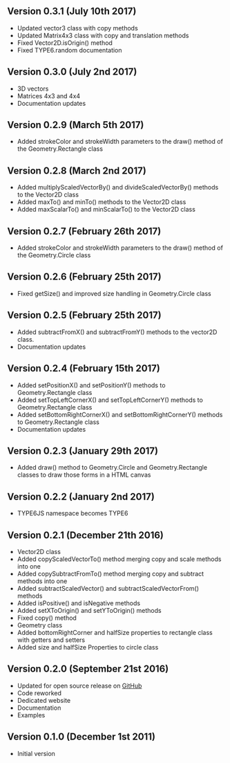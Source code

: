 Version 0.3.1 (July 10th 2017)
------------------------------
 * Updated vector3 class with copy methods
 * Updated Matrix4x3 class with copy and translation methods
 * Fixed Vector2D.isOrigin() method
 * Fixed TYPE6.random documentation 

Version 0.3.0 (July 2nd 2017)
------------------------------
 * 3D vectors
 * Matrices 4x3 and 4x4
 * Documentation updates
 
Version 0.2.9 (March 5th 2017)
------------------------------
 * Added strokeColor and strokeWidth parameters to the draw() method of the Geometry.Rectangle class
 
Version 0.2.8 (March 2nd 2017)
------------------------------
 * Added multiplyScaledVectorBy() and divideScaledVectorBy() methods to the Vector2D class
 * Added maxTo() and minTo() methods to the Vector2D class
 * Added maxScalarTo() and minScalarTo() to the Vector2D class
 
Version 0.2.7 (February 26th 2017)
------------------------------
 * Added strokeColor and strokeWidth parameters to the draw() method of the Geometry.Circle class
 
Version 0.2.6 (February 25th 2017)
------------------------------
 * Fixed getSize() and improved size handling in Geometry.Circle class
 
Version 0.2.5 (February 25th 2017)
------------------------------
 * Added subtractFromX() and subtractFromY() methods to the vector2D class.
 * Documentation updates

Version 0.2.4 (February 15th 2017)
------------------------------
 * Added setPositionX() and setPositionY() methods to Geometry.Rectangle class
 * Added setTopLeftCornerX() and setTopLeftCornerY() methods to Geometry.Rectangle class
 * Added setBottomRightCornerX() and setBottomRightCornerY() methods to Geometry.Rectangle class
 * Documentation updates

Version 0.2.3 (January 29th 2017)
------------------------------
 * Added draw() method to Geometry.Circle and Geometry.Rectangle classes to draw those forms in a HTML canvas

Version 0.2.2 (January 2nd 2017)
------------------------------
 * TYPE6JS namespace becomes TYPE6

Version 0.2.1 (December 21th 2016)
------------------------------
 * Vector2D class
  * Added copyScaledVectorTo() method merging copy and scale methods into one
  * Added copySubtractFromTo() method merging copy and subtract methods into one
  * Added subtractScaledVector() and subtractScaledVectorFrom() methods
  * Added isPositive() and isNegative methods
  * Added setXToOrigin() and setYToOrigin() methods
  * Fixed copy() method
 * Geometry class
  * Added bottomRightCorner and halfSize properties to rectangle class with getters and setters
  * Added size and halfSize Properties to circle class

Version 0.2.0 (September 21st 2016)
------------------------------
 * Updated for open source release on [GitHub](https://github.com/LCluber/Type6.js)
 * Code reworked
 * Dedicated website
 * Documentation
 * Examples

Version 0.1.0 (December 1st 2011)
-----------------------------
 * Initial version
